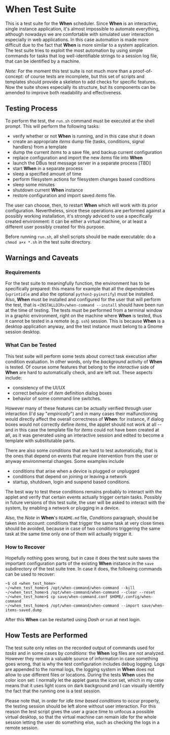 # When Test Suite

This is a test suite for the **When** scheduler. Since **When** is an interactive, single instance application, it's almost impossible to automate everything, although nowadays we are comfortable with simulated user interaction especially in web applications. In this case automation is made more difficult due to the fact that **When** is more similar to a system application. The test suite tries to exploit the most automation by using simple commands for tasks that log well-identifiable strings to a session log file, that can be identified by a machine.

*Note:* For the moment this test suite is not much more than a proof-of-concept: of course tests are incomplete, but this set of scripts and templates should provide a skeleton to add checks for specific features. Now the suite shows especially its structure, but its components can be amended to improve both readability and effectiveness.


## Testing Process

To perform the test, the `run.sh` command must be executed at the shell prompt. This will perform the following tasks:

* verify whether or not **When** is running, and in this case shut it down
* create an appropriate *items* dump file (tasks, conditions, signal handlers) from a template
* dump the current *items* to a save file, and backup current configuration
* replace configuration and import the new *items* file into **When**
* launch the DBus test message server in a separate process [TBD]
* start **When** in a separate process
* sleep a specified amount of time
* perform filesystem actions for filesystem changes based conditions
* sleep some minutes
* shutdown current **When** instance
* restore configuration and import saved *items* file.

The user can choose, then, to restart **When** which will work with its prior configuration. Nevertheless, since these operations are performed against a possibly working installation, it's strongly adviced to use a specifically created environment: it can be either a virtual machine, or at least a different user possibly created for this purpose.

Before running `run.sh`, all shell scripts should be made executable: do a `chmod a+x *.sh` in the test suite directory.


## Warnings and Caveats

### Requirements

For the test suite to meaningfully function, the environment has to be specifically prepared: this means for example that all the dependencies (`xprintidle` and also the optional `python3-pyinotify`) must be installed. Also, **When** must be installed and configured for the user that will perform the test, that is `<INSTALLDIR>/when-command --install` should have been run at the time of testing. The tests must be performed from a terminal window in a graphic environment, right on the machine where **When** is tested, thus it cannot be tested in a remote (e.g. `ssh`) session. This is because **When** is a desktop application anyway, and the test instance must belong to a Gnome session desktop.

### What Can be Tested

This test suite will perform some tests about correct task execution after condition evaluation. In other words, only the *background* activity of **When** is tested. Of course some features that belong to the *interactive* side of **When** are hard to automatically check, and are left out. These aspects include:

* consistency of the UI/UX
* correct behavior of *item* definition dialog boxes
* behavior of some command line switches.

However many of these features can be actually verified through user interaction (I'd say "*empirically*") and in many cases their malfunctioning would directly affect the overall correctness of **When**: for instance, if dialog boxes would not correctly define *items*, the applet should not work at all -- and in this case the template file for *items* could not have been created at all, as it was generated using an interactive session and edited to become a template with substitutable parts.

There are also some *conditions* that are hard to test automatically, that is the ones that depend on events that require intervention from the user or anyway environmental changes. Some examples include

* conditions that arise when a device is plugged or unplugged
* conditions that depend on joining or leaving a network
* startup, shutdown, login and suspend based conditions.

The best way to test these conditions remains probably to interact with the applet and verify that certain events actually trigger certain tasks. Possibly in future versions of this test suite, the user will be asked to interact with the system, by enabling a network or plugging in a device.

Also, the *Note* in **When**'s `README.md` file, *Conditions* paragraph, should be taken into account: conditions that trigger the same task at very close times should be avoided, because in case of two conditions triggering the same task at the same time only one of them will actually trigger it.

### How to Recover

Hopefully nothing goes wrong, but in case it does the test suite saves the important configuration parts of the existing **When** instance in the `save` subdirectory of the test suite tree. In case it does, the following commands can be used to recover:

```
~$ cd <when_test_home>
~/<when_test_home>$ /opt/when-command/when-command --kill
~/<when_test_home>$ /opt/when-command/when-command --clear --reset
~/<when_test_home>$ cp save/when-command.conf $HOME/.config/when-command
~/<when_test_home>$ /opt/when-command/when-command --import save/when-items-saved.dump
```

After this **When** can be restarted using *Dash* or run at next login.


## How Tests are Performed

The test suite only relies on the recorded output of commands used for *tasks* and in some cases by *conditions*: the **When** log files are not analyzed. However they remain a valuable source of information in case something goes wrong, that is why the test configuration includes debug logging. Logs are appended to the normal logs, the logging system in **When** does not allow to use different files or locations. During the tests **When** uses the color icon set: I normally let the applet guess the icon set, which in my case means that it uses light icons on dark background and I can visually identify the fact that the running one is a test session.

Please note that, in order for *idle time based conditions* to occur properly, the testing session should be left alone without user interaction. For this reason the test script gives the user a grace time to unfocus a possible virtual desktop, so that the virtual machine can remain idle for the whole session letting the user do something else, such as checking the logs in a remote session.
